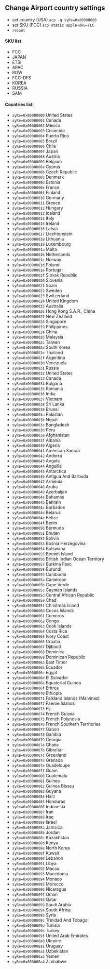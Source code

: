 ## Change Airport country settings

+ set country (USA)
`acp -q syRe=0x00000000`
+ set [SKU](https://en.wikipedia.org/wiki/Stock_keeping_unit) (FCC)
`acp static apple-sku=FCC`
+ `reboot`

#### SKU list

+ FCC
+ JAPAN
+ ETSI
+ APAC
+ ROW
+ FCC-DFS
+ KOREA
+ RUSSIA
+ SAM

#### Countries list

+ `syRe=0x00000000`	 United States
+ `syRe=0x00000001`	 Canada
+ `syRe=0x00000002`	 Mexico
+ `syRe=0x00000003`	 Colombia
+ `syRe=0x00000004`	 Puerto Rico
+ `syRe=0x00000005`	 Brazil
+ `syRe=0x00000006`	 Chile
+ `syRe=0x00000007`	 Japan
+ `syRe=0x00000008`	 Austria
+ `syRe=0x00000009`	 Belgium
+ `syRe=0x0000000a`	 Cyprus
+ `syRe=0x0000000b`	 Czech Republic
+ `syRe=0x0000000c`	 Denmark
+ `syRe=0x0000000d`	 Estonia
+ `syRe=0x0000000e`	 France
+ `syRe=0x0000000f`	 Finland
+ `syRe=0x00000010`	 Germany
+ `syRe=0x00000011`	 Greece
+ `syRe=0x00000012`	 Hungary
+ `syRe=0x00000013`	 Iceland
+ `syRe=0x00000014`	 Italy
+ `syRe=0x00000015`	 Ireland
+ `syRe=0x00000016`	 Latvia
+ `syRe=0x00000017`	 Liechtenstein
+ `syRe=0x00000018`	 Lithuania
+ `syRe=0x00000019`	 Luxembourg
+ `syRe=0x0000001a`	 Malta
+ `syRe=0x0000001b`	 Netherlands
+ `syRe=0x0000001c`	 Norway
+ `syRe=0x0000001d`	 Poland
+ `syRe=0x0000001e`	 Portugal
+ `syRe=0x0000001f`	 Slovak Republic
+ `syRe=0x00000020`	 Slovenia
+ `syRe=0x00000021`	 Spain
+ `syRe=0x00000022`	 Sweden
+ `syRe=0x00000023`	 Switzerland
+ `syRe=0x00000024`	 United Kingdom
+ `syRe=0x00000025`	 Australia
+ `syRe=0x00000026`	 Hong Kong S.A.R., China
+ `syRe=0x00000027`	 New Zealand
+ `syRe=0x00000028`	 Singapore
+ `syRe=0x00000029`	 Philippines
+ `syRe=0x0000002a`	 China
+ `syRe=0x0000002b`	 Malaysia
+ `syRe=0x0000002c`	 Taiwan
+ `syRe=0x0000002d`	 South Korea
+ `syRe=0x0000002e`	 Thailand
+ `syRe=0x0000002f`	 Argentina
+ `syRe=0x00000030`	 Venezuela
+ `syRe=0x00000031`	 Russia
+ `syRe=0x00000032`	 United States
+ `syRe=0x00000033`	 Canada
+ `syRe=0x00000034`	 Bulgaria
+ `syRe=0x00000035`	 Romania
+ `syRe=0x00000036`	 India
+ `syRe=0x00000037`	 Vietnam
+ `syRe=0x00000038`	 Sri Lanka
+ `syRe=0x00000039`	 Brunei
+ `syRe=0x0000003a`	 Pakistan
+ `syRe=0x0000003b`	 Nepal
+ `syRe=0x0000003c`	 Bangladesh
+ `syRe=0x0000003d`	 Peru
+ `syRe=0x0000003e`	 Afghanistan
+ `syRe=0x0000003f`	 Albania
+ `syRe=0x00000040`	 Algeria
+ `syRe=0x00000041`	 American Samoa
+ `syRe=0x00000042`	 Andorra
+ `syRe=0x00000043`	 Angola
+ `syRe=0x00000044`	 Anguilla
+ `syRe=0x00000045`	 Antarctica
+ `syRe=0x00000046`	 Antigua And Barbuda
+ `syRe=0x00000047`	 Armenia
+ `syRe=0x00000048`	 Aruba
+ `syRe=0x00000049`	 Azerbaijan
+ `syRe=0x0000004a`	 Bahamas
+ `syRe=0x0000004b`	 Bahrain
+ `syRe=0x0000004c`	 Barbados
+ `syRe=0x0000004d`	 Belarus
+ `syRe=0x0000004e`	 Belize
+ `syRe=0x0000004f`	 Benin
+ `syRe=0x00000050`	 Bermuda
+ `syRe=0x00000051`	 Bhutan
+ `syRe=0x00000052`	 Bolivia
+ `syRe=0x00000053`	 Bosnia Herzegovina
+ `syRe=0x00000054`	 Botswana
+ `syRe=0x00000055`	 Bouvet Island
+ `syRe=0x00000056`	 British Indian Ocean Territory
+ `syRe=0x00000057`	 Burkina Faso
+ `syRe=0x00000058`	 Burundi
+ `syRe=0x00000059`	 Cambodia
+ `syRe=0x0000005a`	 Cameroon
+ `syRe=0x0000005b`	 Cape Verde
+ `syRe=0x0000005c`	 Cayman Islands
+ `syRe=0x0000005d`	 Central African Republic
+ `syRe=0x0000005e`	 Chad
+ `syRe=0x0000005f`	 Christmas Island
+ `syRe=0x00000060`	 Cocos Islands
+ `syRe=0x00000061`	 Comoros
+ `syRe=0x00000062`	 Congo
+ `syRe=0x00000063`	 Cook Islands
+ `syRe=0x00000064`	 Costa Rica
+ `syRe=0x00000065`	 Ivory Coast
+ `syRe=0x00000066`	 Croatia
+ `syRe=0x00000067`	 Djibouti
+ `syRe=0x00000068`	 Dominica
+ `syRe=0x00000069`	 Dominican Republic
+ `syRe=0x0000006a`	 East Timor
+ `syRe=0x0000006b`	 Ecuador
+ `syRe=0x0000006c`	 Egypt
+ `syRe=0x0000006d`	 El Salvador
+ `syRe=0x0000006e`	 Equatorial Guinea
+ `syRe=0x0000006f`	 Eritrea
+ `syRe=0x00000070`	 Ethiopia
+ `syRe=0x00000071`	 Falkland Islands (Malvinas)
+ `syRe=0x00000072`	 Faeroe Islands
+ `syRe=0x00000073`	 Fiji
+ `syRe=0x00000074`	 French Guiana
+ `syRe=0x00000075`	 French Polynesia
+ `syRe=0x00000076`	 French Southern Territories
+ `syRe=0x00000077`	 Gabon
+ `syRe=0x00000078`	 Gambia
+ `syRe=0x00000079`	 Georgia
+ `syRe=0x0000007a`	 Ghana
+ `syRe=0x0000007b`	 Gibraltar
+ `syRe=0x0000007c`	 Greenland
+ `syRe=0x0000007d`	 Grenada
+ `syRe=0x0000007e`	 Guadeloupe
+ `syRe=0x0000007f`	 Guam
+ `syRe=0x00000080`	 Guatemala
+ `syRe=0x00000081`	 Guinea
+ `syRe=0x00000082`	 Guinea Bissau
+ `syRe=0x00000083`	 Guyana
+ `syRe=0x00000084`	 Haiti
+ `syRe=0x00000085`	 Honduras
+ `syRe=0x00000086`	 Indonesia
+ `syRe=0x00000087`	 Iran
+ `syRe=0x00000088`	 Iraq
+ `syRe=0x00000089`	 Israel
+ `syRe=0x0000008a`	 Jamaica
+ `syRe=0x0000008b`	 Jordan
+ `syRe=0x0000008c`	 Kazakhstan
+ `syRe=0x0000008d`	 Kenya
+ `syRe=0x0000008e`	 North Korea
+ `syRe=0x0000008f`	 Kuwait
+ `syRe=0x00000090`	 Lebanon
+ `syRe=0x00000091`	 Libya
+ `syRe=0x00000092`	 Macau
+ `syRe=0x00000093`	 Macedonia
+ `syRe=0x00000094`	 Monaco
+ `syRe=0x00000095`	 Morocco
+ `syRe=0x00000096`	 Nicaragua
+ `syRe=0x00000097`	 Oman
+ `syRe=0x00000098`	 Qatar
+ `syRe=0x00000099`	 Saudi Arabia
+ `syRe=0x0000009a`	 South Africa
+ `syRe=0x0000009b`	 Syria
+ `syRe=0x0000009c`	 Trinidad And Tobago
+ `syRe=0x0000009d`	 Tunisia
+ `syRe=0x0000009e`	 Turkey
+ `syRe=0x0000009f`	 United Arab Emirates
+ `syRe=0x000000a0`	 Ukraine
+ `syRe=0x000000a1`	 Uruguay
+ `syRe=0x000000a2`	 Uzbekistan
+ `syRe=0x000000a3`	 Yemen
+ `syRe=0x000000a4`	 Zimbabwe

